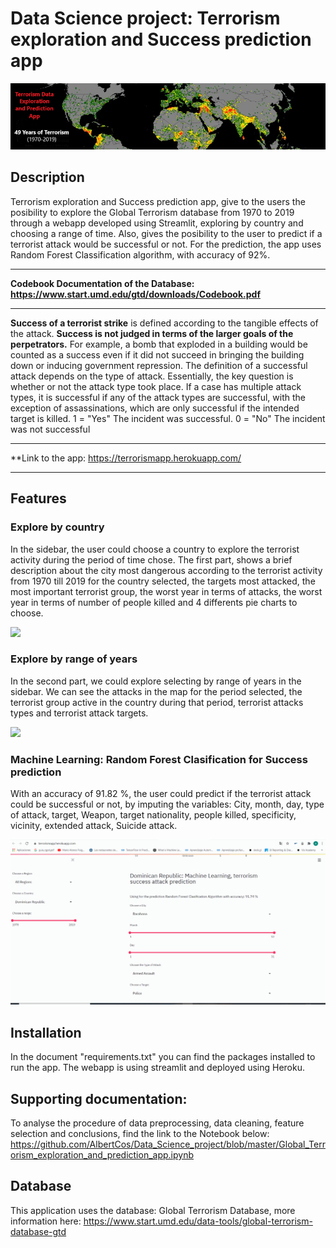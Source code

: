 # Data Science project: Terrorism exploration and Success prediction app

![](https://github.com/AlbertCos/Data_Science_project/blob/master/dataset-cover.png)

## Description
Terrorism exploration and Success prediction app, give to the users the posibility to explore the Global Terrorism database from 1970 to 2019 through a webapp developed using Streamlit, exploring by country and choosing a range of time. Also, gives the posibility to the user to predict if a terrorist attack would be successful or not. For the prediction, the app uses Random Forest Classification algorithm, with accuracy of 92%.

--------------------------------------------------------------------------------------------------------------------------------------------------------------------------------

**Codebook Documentation of the Database: https://www.start.umd.edu/gtd/downloads/Codebook.pdf**

--------------------------------------------------------------------------------------------------------------------------------------------------------------------------------


**Success of a terrorist strike** is defined according to the tangible effects of the attack. **Success is not judged in terms of the larger goals of the perpetrators.** For example, a bomb that exploded in a building would be counted as a success even if it did not succeed in bringing the building down or inducing government repression.
The definition of a successful attack depends on the type of attack. Essentially, the key question is whether or not the attack type took place. If a case has multiple attack types, it is successful if any of the attack types are successful, with the exception of assassinations, which are only successful if the intended target is killed.
    1 = "Yes" The incident was successful.
    0 = "No" The incident was not successful
   
-------------------------------------------------------------------------------------------------------------------------------------------------------------------------------

**Link to the app: https://terrorismapp.herokuapp.com/

-------------------------------------------------------------------------------------------------------------------------------------------------------------------------------

## Features

### **Explore by country**
In the sidebar, the user could choose a country to explore the terrorist activity during the period of time chose.  The first part, shows a brief description about the city most dangerous according to the terrorist activity from 1970 till 2019 for the country selected, the targets most attacked, the most important terrorist group, the worst year in terms of attacks, the worst year in terms of number of people killed and 4 differents pie charts to choose.

![](https://github.com/AlbertCos/Data_Science_project/blob/master/moviegif4.gif)


### **Explore by range of years**
In the second part, we could explore selecting by range of years in the sidebar. We can see the attacks in the map for the period selected, the terrorist group active in the country during that period, terrorist attacks types and terrorist attack targets.

![](https://github.com/AlbertCos/Data_Science_project/blob/master/project2gif.gif)


### **Machine Learning: Random Forest Clasification for Success prediction**

With an accuracy of 91.82 %, the user could predict if the terrorist attack could be successful or not, by imputing the variables: City, month, day, type of attack, target, Weapon, target nationality, people killed, specificity, vicinity, extended attack, Suicide attack.

![](https://github.com/AlbertCos/Data_Science_project/blob/master/project3gif.gif)


## Installation
In the document "requirements.txt" you can find the packages installed to run the app.
The webapp is using streamlit and deployed using Heroku.

## Supporting documentation:
To analyse the procedure of data preprocessing, data cleaning, feature selection and conclusions, find the link to the Notebook below:
https://github.com/AlbertCos/Data_Science_project/blob/master/Global_Terrorism_exploration_and_prediction_app.ipynb


## Database
This application uses the database: Global Terrorism Database, more information here: https://www.start.umd.edu/data-tools/global-terrorism-database-gtd
